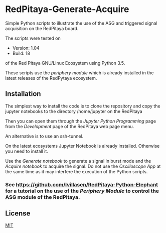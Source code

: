 # RedPitaya-Generate-Acquire
Simple Python scripts to illustrate the use of the ASG and triggered signal acquisition on the RedPitaya board.

The scripts were tested on 

- Version: 1.04
- Build: 18 

of the Red Pitaya GNU/Linux Ecosystem using Python 3.5.

These scripts use the *periphery module* which is already installed in the latest releases of the RedPytaya ecosystem.  



## Installation

The simplest way to install the code is to clone the repository and copy the jupyter notebooks to the directory /home/jupyter on the RedPitaya 

Then you can open them through the *Jupyter Python Programming* page from the *Development* page of the RedPitaya web page menu.

An alternative is to use an ssh-tunnel.

On the latest ecosystems Jupyter Notebook is already installed. Otherwise you need to install it.

Use the *Generate notebook* to generate a signal in burst mode and the *Acquire notebook* to acquire the signal. Do not use the *Oscilloscope App* at the same time as it may interfere the execution of the Python scripts.

### See https://github.com/lvillasen/RedPitaya-Python-Elephant for a tutorial on the use of the *Periphery Module* to control the ASG module of the RedPitaya.

## License

[MIT](LICENSE)
